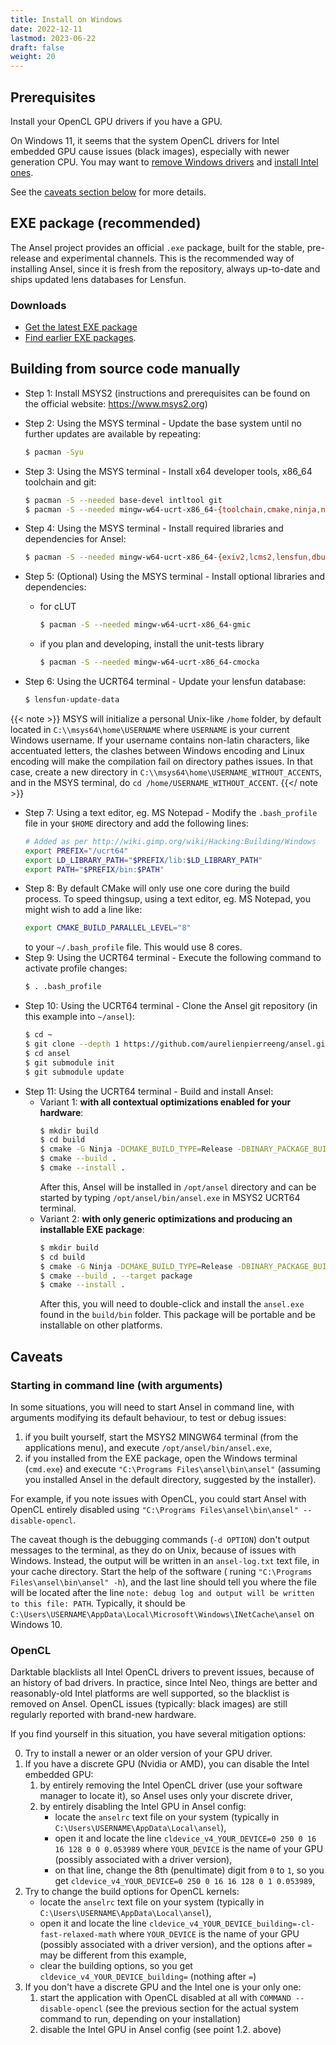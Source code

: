 ```yaml
---
title: Install on Windows
date: 2022-12-11
lastmod: 2023-06-22
draft: false
weight: 20
---
```


## Prerequisites

Install your OpenCL GPU drivers if you have a GPU.

On Windows 11, it seems that the system OpenCL drivers for Intel embedded GPU cause issues (black images), especially with newer generation CPU. You may want to [remove Windows drivers](https://community.intel.com/t5/OpenCL-for-CPU/uninstall-Intel-OpenCL/m-p/1134032#M5756) and [install Intel ones](https://www.intel.com/content/www/us/en/developer/articles/tool/opencl-drivers.html#proc-graph-section).

See the [caveats section below](#caveats) for more details.

## EXE package (recommended)

The Ansel project provides an official `.exe` package, built for the stable, pre-release and experimental channels. This is the recommended way of installing Ansel, since it is fresh from the repository, always up-to-date and ships updated lens databases for Lensfun.

### Downloads

- [Get the latest EXE package](https://nightly.link/aurelienpierreeng/ansel/workflows/win-nightly/master/ansel.stable.win64.zip)
- [Find earlier EXE packages](https://github.com/aurelienpierreeng/ansel/releases/tag/v0.0.0).

## Building from source code manually

- Step 1:  Install MSYS2 (instructions and prerequisites can be found on the official website: https://www.msys2.org)
- Step 2:  Using the MSYS terminal - Update the base system until no further updates are available by repeating:
  ```bash
  $ pacman -Syu
  ```
- Step 3:  Using the MSYS terminal - Install x64 developer tools, x86_64 toolchain and git:
  ```bash
  $ pacman -S --needed base-devel intltool git
  $ pacman -S --needed mingw-w64-ucrt-x86_64-{toolchain,cmake,ninja,nsis,autotools}
- Step 4:  Using the MSYS terminal - Install required libraries and dependencies for Ansel:
  ```bash
  $ pacman -S --needed mingw-w64-ucrt-x86_64-{exiv2,lcms2,lensfun,dbus-glib,openexr,sqlite3,libxslt,libsoup,libavif,libheif,libwebp,libsecret,lua,graphicsmagick,openjpeg2,gtk3,pugixml,libexif,osm-gps-map,drmingw,gettext,python3,iso-codes,python-jsonschema,python-setuptools}
  ```
- Step 5:  (Optional)  Using the MSYS terminal - Install optional libraries and dependencies:

  - for cLUT
    ```bash
    $ pacman -S --needed mingw-w64-ucrt-x86_64-gmic
    ```
  - if you plan and developing, install the unit-tests library
    ```bash
    $ pacman -S --needed mingw-w64-ucrt-x86_64-cmocka
    ```
- Step 6:  Using the UCRT64 terminal - Update your lensfun database:
  ```bash
  $ lensfun-update-data
  ```

{{< note >}}
MSYS will initialize a personal Unix-like `/home` folder, by default located in `C:\\msys64\home\USERNAME` where `USERNAME` is your current Windows username. If your username contains non-latin characters, like accentuated letters, the clashes between Windows encoding and Linux encoding will make the compilation fail on directory pathes issues. In that case, create a new directory in `C:\\msys64\home\USERNAME_WITHOUT_ACCENTS`, and in the MSYS terminal, do `cd /home/USERNAME_WITHOUT_ACCENT`.
{{</ note >}}

- Step 7:  Using a text editor, eg. MS Notepad - Modify the `.bash_profile` file in your `$HOME` directory and add the following lines:
  ```bash
  # Added as per http://wiki.gimp.org/wiki/Hacking:Building/Windows
  export PREFIX="/ucrt64"
  export LD_LIBRARY_PATH="$PREFIX/lib:$LD_LIBRARY_PATH"
  export PATH="$PREFIX/bin:$PATH"
  ```
- Step 8:  By default CMake will only use one core during the build process. To speed thingsup, using a text editor, eg. MS Notepad, you might wish to add a line like:
  ```bash
  export CMAKE_BUILD_PARALLEL_LEVEL="8"
  ```
  to your `~/.bash_profile` file. This would use 8 cores.
- Step 9:  Using the UCRT64 terminal - Execute the following command to activate profile changes:
  ```bash
  $ . .bash_profile
  ```
- Step 10:  Using the UCRT64 terminal - Clone the Ansel git repository (in this example into `~/ansel`):
  ```bash
  $ cd ~
  $ git clone --depth 1 https://github.com/aurelienpierreeng/ansel.git
  $ cd ansel
  $ git submodule init
  $ git submodule update
  ```
- Step 11:  Using the UCRT64 terminal - Build and install Ansel:
  - Variant 1: __with all contextual optimizations enabled for your hardware__:
    ```bash
    $ mkdir build
    $ cd build
    $ cmake -G Ninja -DCMAKE_BUILD_TYPE=Release -DBINARY_PACKAGE_BUILD=OFF -DCMAKE_INSTALL_PREFIX=/opt/ansel ../.
    $ cmake --build .
    $ cmake --install .
    ```
    After this, Ansel will be installed in `/opt/ansel` directory and can be started by typing `/opt/ansel/bin/ansel.exe` in MSYS2 UCRT64 terminal.
  - Variant 2: __with only generic optimizations and producing an installable EXE package__:
    ```bash
    $ mkdir build
    $ cd build
    $ cmake -G Ninja -DCMAKE_BUILD_TYPE=Release -DBINARY_PACKAGE_BUILD=ON -DCMAKE_INSTALL_PREFIX=/opt/ansel ../.
    $ cmake --build . --target package
    $ cmake --install .
    ```
    After this, you will need to double-click and install the `ansel.exe` found in the `build/bin` folder. This package will be portable and be installable on other platforms.

## Caveats

### Starting in command line (with arguments)

In some situations, you will need to start Ansel in command line, with arguments modifying its default behaviour, to test or debug issues:

1. if you built yourself, start the MSYS2 MINGW64 terminal (from the applications menu), and execute `/opt/ansel/bin/ansel.exe`,
2. if you installed from the EXE package, open the Windows terminal (`cmd.exe`) and execute `"C:\Programs Files\ansel\bin\ansel"` (assuming you installed Ansel in the default directory, suggested by the installer).

For example, if you note issues with OpenCL, you could start Ansel with OpenCL entirely disabled using `"C:\Programs Files\ansel\bin\ansel" --disable-opencl`.

The caveat though is the debugging commands (`-d OPTION`) don't output messages to the terminal, as they do on Unix, because of issues with Windows. Instead, the output will be written in an `ansel-log.txt` text file, in your cache directory. Start the help of the software ( runing `"C:\Programs Files\ansel\bin\ansel" -h`), and the last line should tell you where the file will be located after the line `note: debug log and output will be written to this file: PATH`. Typically, it should be `C:\Users\USERNAME\AppData\Local\Microsoft\Windows\INetCache\ansel` on Windows 10.

### OpenCL

Darktable blacklists all Intel OpenCL drivers to prevent issues, because of an history of bad drivers. In practice, since Intel Neo, things are better and reasonably-old Intel platforms are well supported, so the blacklist is removed on Ansel. OpenCL issues (typically: black images) are still regularly reported with brand-new hardware.

If you find yourself in this situation, you have several mitigation options:

0. Try to install a newer or an older version of your GPU driver.
1. If you have a discrete GPU (Nvidia or AMD), you can disable the Intel embedded GPU:
    1. by entirely removing the Intel OpenCL driver (use your software manager to locate it), so Ansel uses only your discrete driver,
    2. by entirely disabling the Intel GPU in Ansel config:
        - locate the `anselrc` text file on your system (typically in `C:\Users\USERNAME\AppData\Local\ansel`),
        - open it and locate the line `cldevice_v4_YOUR_DEVICE=0 250 0 16 16 128 0 0 0.053989` where `YOUR_DEVICE` is the name of your GPU (possibly associated with a driver version),
        - on that line, change the 8th (penultimate) digit from `0` to `1`, so you get `cldevice_v4_YOUR_DEVICE=0 250 0 16 16 128 0 1 0.053989`,
2. Try to change the build options for OpenCL kernels:
    - locate the `anselrc` text file on your system (typically in `C:\Users\USERNAME\AppData\Local\ansel`),
    - open it and locate the line `cldevice_v4_YOUR_DEVICE_building=-cl-fast-relaxed-math` where `YOUR_DEVICE` is the name of your GPU (possibly associated with a driver version), and the options after `=` may be different from this example,
    - clear the building options, so you get `cldevice_v4_YOUR_DEVICE_building=` (nothing after `=`)
3. If you don't have a discrete GPU and the Intel one is your only one:
    1. start the application with OpenCL disabled at all with `COMMAND --disable-opencl` (see the previous section for the actual system command to run, depending on your installation)
    2. disable the Intel GPU in Ansel config (see point 1.2. above)
